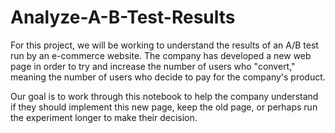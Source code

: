 # Analyze-A-B-Test-Results

For this project, we will be working to understand the results of an A/B test run by an e-commerce website.
The company has developed a new web page in order to try and increase the number of users who "convert," meaning the number of users who decide to pay for the company's product.

Our goal is to work through this notebook to help the company understand if they should implement this new page, keep the old page, or perhaps run the experiment longer to make their decision.
